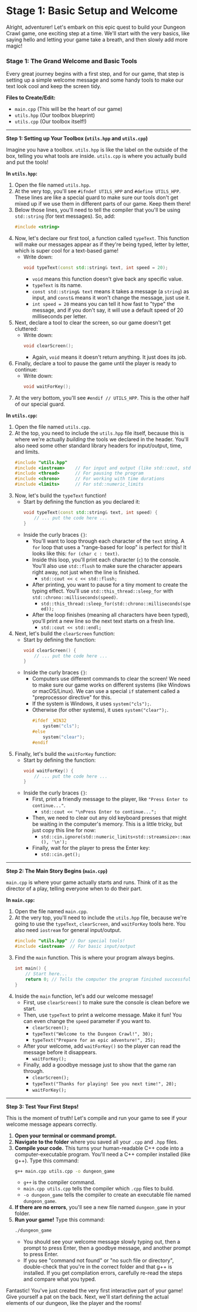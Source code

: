 # Stage 1: Basic Setup and Welcome

Alright, adventurer! Let's embark on this epic quest to build your Dungeon Crawl game, one exciting step at a time. We'll start with the very basics, like saying hello and letting your game take a breath, and then slowly add more magic!

### Stage 1: The Grand Welcome and Basic Tools

Every great journey begins with a first step, and for our game, that step is setting up a simple welcome message and some handy tools to make our text look cool and keep the screen tidy.

**Files to Create/Edit:**

* `main.cpp` (This will be the heart of our game)
* `utils.hpp` (Our toolbox blueprint)
* `utils.cpp` (Our toolbox itself!)

---

**Step 1: Setting up Your Toolbox (`utils.hpp` and `utils.cpp`)**

Imagine you have a toolbox. `utils.hpp` is like the label on the outside of the box, telling you what tools are inside. `utils.cpp` is where you actually build and put the tools!

**In `utils.hpp`:**

1.  Open the file named `utils.hpp`.
2.  At the very top, you'll see `#ifndef UTILS_HPP` and `#define UTILS_HPP`. These lines are like a special guard to make sure our tools don't get mixed up if we use them in different parts of our game. Keep them there!
3.  Below those lines, you'll need to tell the compiler that you'll be using `std::string` (for text messages). So, add:
    ```cpp
    #include <string>
    ```
4.  Now, let's declare our first tool, a function called `typeText`. This function will make our messages appear as if they're being typed, letter by letter, which is super cool for a text-based game!
    * Write down:
        ```cpp
        void typeText(const std::string& text, int speed = 20);
        ```
        * `void` means this function doesn't give back any specific value.
        * `typeText` is its name.
        * `const std::string& text` means it takes a message (a `string`) as input, and `const&` means it won't change the message, just use it.
        * `int speed = 20` means you can tell it how fast to "type" the message, and if you don't say, it will use a default speed of 20 milliseconds per letter.
5.  Next, declare a tool to clear the screen, so our game doesn't get cluttered:
    * Write down:
        ```cpp
        void clearScreen();
        ```
        * Again, `void` means it doesn't return anything. It just does its job.
6.  Finally, declare a tool to pause the game until the player is ready to continue:
    * Write down:
        ```cpp
        void waitForKey();
        ```
7.  At the very bottom, you'll see `#endif // UTILS_HPP`. This is the other half of our special guard.

**In `utils.cpp`:**

1.  Open the file named `utils.cpp`.
2.  At the top, you need to include the `utils.hpp` file itself, because this is where we're actually *building* the tools we declared in the header. You'll also need some other standard library headers for input/output, time, and limits.
    ```cpp
    #include "utils.hpp"
    #include <iostream>    // For input and output (like std::cout, std::cin)
    #include <thread>      // For pausing the program
    #include <chrono>      // For working with time durations
    #include <limits>      // For std::numeric_limits
    ```
3.  Now, let's build the `typeText` function!
    * Start by defining the function as you declared it:
        ```cpp
        void typeText(const std::string& text, int speed) {
            // ... put the code here ...
        }
        ```
    * Inside the curly braces `{}`:
        * You'll want to loop through each character of the `text` string. A `for` loop that uses a "range-based for loop" is perfect for this! It looks like this: `for (char c : text)`.
        * Inside this loop, you'll print each character (`c`) to the console. You'll also use `std::flush` to make sure the character appears right away, not just when the line is finished.
            * `std::cout << c << std::flush;`
        * After printing, you want to pause for a tiny moment to create the typing effect. You'll use `std::this_thread::sleep_for` with `std::chrono::milliseconds(speed)`.
            * `std::this_thread::sleep_for(std::chrono::milliseconds(speed));`
        * After the loop finishes (meaning all characters have been typed), you'll print a new line so the next text starts on a fresh line.
            * `std::cout << std::endl;`
4.  Next, let's build the `clearScreen` function:
    * Start by defining the function:
        ```cpp
        void clearScreen() {
            // ... put the code here ...
        }
        ```
    * Inside the curly braces `{}`:
        * Computers use different commands to clear the screen! We need to make sure our game works on different systems (like Windows or macOS/Linux). We can use a special `if` statement called a "preprocessor directive" for this.
        * If the system is Windows, it uses `system("cls");`.
        * Otherwise (for other systems), it uses `system("clear");`.
            ```cpp
            #ifdef _WIN32
                system("cls");
            #else
                system("clear");
            #endif
            ```
5.  Finally, let's build the `waitForKey` function:
    * Start by defining the function:
        ```cpp
        void waitForKey() {
            // ... put the code here ...
        }
        ```
    * Inside the curly braces `{}`:
        * First, print a friendly message to the player, like `"Press Enter to continue..."`.
            * `std::cout << "\nPress Enter to continue...";`
        * Then, we need to clear out any old keyboard presses that might be waiting in the computer's memory. This is a little tricky, but just copy this line for now:
            * `std::cin.ignore(std::numeric_limits<std::streamsize>::max(), '\n');`
        * Finally, wait for the player to press the Enter key:
            * `std::cin.get();`

---

**Step 2: The Main Story Begins (`main.cpp`)**

`main.cpp` is where your game actually starts and runs. Think of it as the director of a play, telling everyone when to do their part.

**In `main.cpp`:**

1.  Open the file named `main.cpp`.
2.  At the very top, you'll need to include the `utils.hpp` file, because we're going to use the `typeText`, `clearScreen`, and `waitForKey` tools here. You also need `iostream` for general input/output.
    ```cpp
    #include "utils.hpp" // Our special tools!
    #include <iostream>  // For basic input/output
    ```
3.  Find the `main` function. This is where your program always begins.
    ```cpp
    int main() {
        // Start here...
        return 0; // Tells the computer the program finished successfully
    }
    ```
4.  Inside the `main` function, let's add our welcome message!
    * First, use `clearScreen()` to make sure the console is clean before we start.
    * Then, use `typeText` to print a welcome message. Make it fun! You can even change the `speed` parameter if you want to.
        * `clearScreen();`
        * `typeText("Welcome to the Dungeon Crawl!", 30);`
        * `typeText("Prepare for an epic adventure!", 25);`
    * After your welcome, add `waitForKey()` so the player can read the message before it disappears.
        * `waitForKey();`
    * Finally, add a goodbye message just to show that the game ran through.
        * `clearScreen();`
        * `typeText("Thanks for playing! See you next time!", 20);`
        * `waitForKey();`

---

**Step 3: Test Your First Steps!**

This is the moment of truth! Let's compile and run your game to see if your welcome message appears correctly.

1.  **Open your terminal or command prompt.**
2.  **Navigate to the folder** where you saved all your `.cpp` and `.hpp` files.
3.  **Compile your code.** This turns your human-readable C++ code into a computer-executable program. You'll need a C++ compiler installed (like g++). Type this command:
    ```bash
    g++ main.cpp utils.cpp -o dungeon_game
    ```
    * `g++` is the compiler command.
    * `main.cpp utils.cpp` tells the compiler which `.cpp` files to build.
    * `-o dungeon_game` tells the compiler to create an executable file named `dungeon_game`.
4.  **If there are no errors**, you'll see a new file named `dungeon_game` in your folder.
5.  **Run your game!** Type this command:
    ```bash
    ./dungeon_game
    ```
    * You should see your welcome message slowly typing out, then a prompt to press Enter, then a goodbye message, and another prompt to press Enter.
    * If you see "command not found" or "no such file or directory", double-check that you're in the correct folder and that g++ is installed. If you get compilation errors, carefully re-read the steps and compare what you typed.

Fantastic! You've just created the very first interactive part of your game! Give yourself a pat on the back. Next, we'll start defining the actual elements of our dungeon, like the player and the rooms!